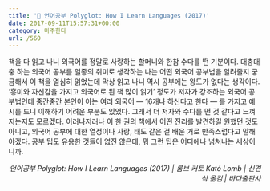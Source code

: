 ```yaml
---
title: '📖 언어공부 Polyglot: How I Learn Languages (2017)'
date: 2017-09-11T15:57:31+00:00
category: 마주한다
url: /560
---
```


책을 다 읽고 나니 외국어를 정말로 사랑하는 할머니와 한참 수다를 떤 기분이다. 대충대충 하는 외국어 공부를 일종의 취미로 생각하는 나는 어떤 외국어 공부법을 알려줄지 궁금해서 이 책을 열심히 읽었는데 막상 읽고 나니 역시 공부에는 왕도가 없다는 생각이다. &#8216;흥미와 자신감을 가지고 외국어로 된 책 많이 읽기&#8217; 정도가 저자가 강조하는 외국어 공부법인데 중간중간 본인이 아는 여러 외국어 — 16개나 하신다고 한다 — 를 가지고 예시를 드니 이해하기 어려운 부분도 있었다. 그래서 더 저자와 수다를 떤 것 같다고 느껴지는지도 모르겠다. 이러나저러나 이 한 권의 책에서 어떤 진리를 발견하길 원했던 것도 아니고, 외국어 공부에 대한 열정이나 사랑, 태도 같은 걸 배운 거로 만족스럽다고 말해야겠다. 공부 팁도 유용한 것들이 없진 않은데, 뭐 그런 팁은 어디에나 넘쳐나는 세상이니까.

<p style="text-align:right">
  <em>언어공부 Polyglot: How I Learn Languages (2017) | 롬브 커토 Kató Lomb | 신견식 옮김 | 바다출판사</em>
</p>